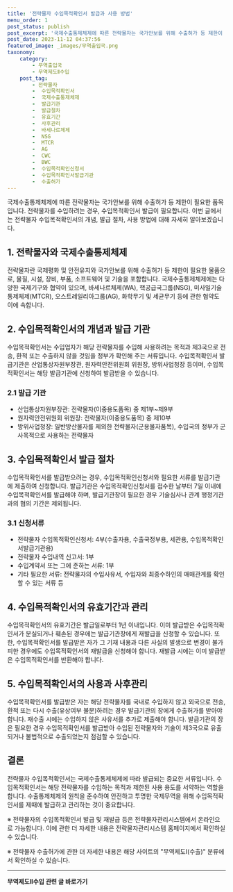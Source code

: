 ```yaml
---
title: '전략물자 수입목적확인서 발급과 사용 방법'
menu_order: 1
post_status: publish
post_excerpt: '국제수출통제체제에 따른 전략물자는 국가안보를 위해 수출허가 등 제한이 필요한 품목입니다. 전략물자를 수입하려는 경우, 수입목적확인서 발급이 필요합니다. 이번 글에서는 전략물자 수입목적확인서의 개념, 발급 절차, 사용 방법에 대해 자세히 알아보겠습니다.'
post_date: 2023-11-12 04:37:56
featured_image: _images/무역출입국.png
taxonomy:
    category:
        - 무역출입국
        - 무역제도Ⅱ수입
    post_tag:
        - 전략물자
        -  수입목적확인서
        -  국제수출통제체제
        -  발급기관
        -  발급절차
        -  유효기간
        -  사후관리
        -  바세나르체제
        -  NSG
        -  MTCR
        -  AG
        -  CWC
        -  BWC
        -  수입목적확인신청서
        -  수입목적확인서발급기관
        -  수출허가
---
```



국제수출통제체제에 따른 전략물자는 국가안보를 위해 수출허가 등 제한이 필요한 품목입니다. 전략물자를 수입하려는 경우, 수입목적확인서 발급이 필요합니다. 이번 글에서는 전략물자 수입목적확인서의 개념, 발급 절차, 사용 방법에 대해 자세히 알아보겠습니다.

## 1. 전략물자와 국제수출통제체제

전략물자란 국제평화 및 안전유지와 국가안보를 위해 수출허가 등 제한이 필요한 물품으로, 물질, 시설, 장비, 부품, 소프트웨어 및 기술을 포함합니다. 국제수출통제체제에는 다양한 국제기구와 협약이 있으며, 바세나르체제(WA), 핵공급국그룹(NSG), 미사일기술통제체제(MTCR), 오스트레일리아그룹(AG), 화학무기 및 세균무기 등에 관한 협약도 이에 속합니다.

## 2. 수입목적확인서의 개념과 발급 기관

수입목적확인서는 수입업자가 해당 전략물자를 수입해 사용하려는 목적과 제3국으로 전송, 환적 또는 수출하지 않을 것임을 정부가 확인해 주는 서류입니다. 수입목적확인서 발급기관은 산업통상자원부장관, 원자력안전위원회 위원장, 방위사업청장 등이며, 수입목적확인서는 해당 발급기관에 신청하여 발급받을 수 있습니다.

### 2.1 발급 기관
- 산업통상자원부장관: 전략물자(이중용도품목) 중 제1부~제9부
- 원자력안전위원회 위원장: 전략물자(이중용도품목) 중 제10부
- 방위사업청장: 일반방산물자를 제외한 전략물자(군용물자품목), 수입국의 정부가 군사목적으로 사용하는 전략물자

## 3. 수입목적확인서 발급 절차

수입목적확인서를 발급받으려는 경우, 수입목적확인신청서와 필요한 서류를 발급기관에 제출하여 신청합니다. 발급기관은 수입목적확인신청서를 접수한 날부터 7일 이내에 수입목적확인서를 발급해야 하며, 발급기관장이 필요한 경우 기술심사나 관계 행정기관과의 협의 기간은 제외됩니다.

### 3.1 신청서류
- 전략물자 수입목적확인신청서: 4부(수출자용, 수출국정부용, 세관용, 수입목적확인서발급기관용)
- 전략물자 수입내역 신고서: 1부
- 수입계약서 또는 그에 준하는 서류: 1부
- 기타 필요한 서류: 전략물자의 수입사유서, 수입자와 최종수하인의 매매관계를 확인할 수 있는 서류 등

## 4. 수입목적확인서의 유효기간과 관리

수입목적확인서의 유효기간은 발급일로부터 1년 이내입니다. 이미 발급받은 수입목적확인서가 분실되거나 훼손된 경우에는 발급기관장에게 재발급을 신청할 수 있습니다. 또한, 수입목적확인서를 발급받은 자가 그 기재 내용과 다른 사실의 발생으로 변경이 불가피한 경우에도 수입목적확인서의 재발급을 신청해야 합니다. 재발급 시에는 이미 발급받은 수입목적확인서를 반환해야 합니다.

## 5. 수입목적확인서의 사용과 사후관리

수입목적확인서를 발급받은 자는 해당 전략물자를 국내로 수입하지 않고 외국으로 전송, 환적 또는 다시 수출(유상여부 불문)하려는 경우 발급기관의 장에게 수출허가를 받아야 합니다. 재수출 시에는 수입하지 않은 사유서를 추가로 제출해야 합니다. 발급기관의 장은 필요한 경우 수입목적확인서를 발급받아 수입된 전략물자와 기술이 제3국으로 유출되거나 불법적으로 수출되었는지 점검할 수 있습니다.

## 결론

전략물자 수입목적확인서는 국제수출통제체제에 따라 발급되는 중요한 서류입니다. 수입목적확인서는 해당 전략물자를 수입하는 목적과 제한된 사용 용도를 서약하는 역할을 합니다. 수출통제체제의 원칙을 준수하여 안전하고 투명한 국제무역을 위해 수입목적확인서를 제때에 발급하고 관리하는 것이 중요합니다.

※ 전략물자의 수입목적확인서 발급 및 재발급 등은 전략물자관리시스템에서 온라인으로 가능합니다. 이에 관한 더 자세한 내용은 전략물자관리시스템 홈페이지에서 확인하실 수 있습니다.

※ 전략물자 수출허가에 관한 더 자세한 내용은 해당 사이트의 "무역제도Ⅰ(수출)" 분류에서 확인하실 수 있습니다.
<!-- wp:separator -->
<hr class="wp-block-separator has-alpha-channel-opacity"/>
<!-- /wp:separator -->

<!-- wp:group {"backgroundColor":"base","layout":{"type":"constrained"}} -->
<div class="wp-block-group has-base-background-color has-background"><!-- wp:paragraph {"align":"center","fontSize":"medium"} -->
<p class="has-text-align-center has-large-font-size"><strong>무역제도Ⅱ수입 관련 글 바로가기</strong></p>
<!-- /wp:paragraph -->


<!-- wp:latest-posts
{"categories":[{"id":14432,"count":19,"description":"","link":"https://uknowlaw.com/category/%eb%ac%b4%ec%97%ad%ec%a0%9c%eb%8f%84%e2%85%b1%ec%88%98%ec%9e%85/","name":"무역제도Ⅱ수입","slug":"무역제도Ⅱ수입","taxonomy":"category","parent":0,"meta":[],"_links":{"self":[{"href":"https://uknowlaw.com/wp-json/wp/v2/categories/14432"}],"collection":[{"href":"https://uknowlaw.com/wp-json/wp/v2/categories"}],"about":[{"href":"https://uknowlaw.com/wp-json/wp/v2/taxonomies/category"}],"wp:post_type":[{"href":"https://uknowlaw.com/wp-json/wp/v2/posts?categories=14432"}],"curies":[{"name":"wp","href":"https://api.w.org/{rel}","templated":true}]}}],"postsToShow":100,"excerptLength":28,"postLayout":"grid","columns":2,"featuredImageAlign":"left","featuredImageSizeSlug":"large","fontSize":"small"} /--></div>
<!-- /wp:group -->